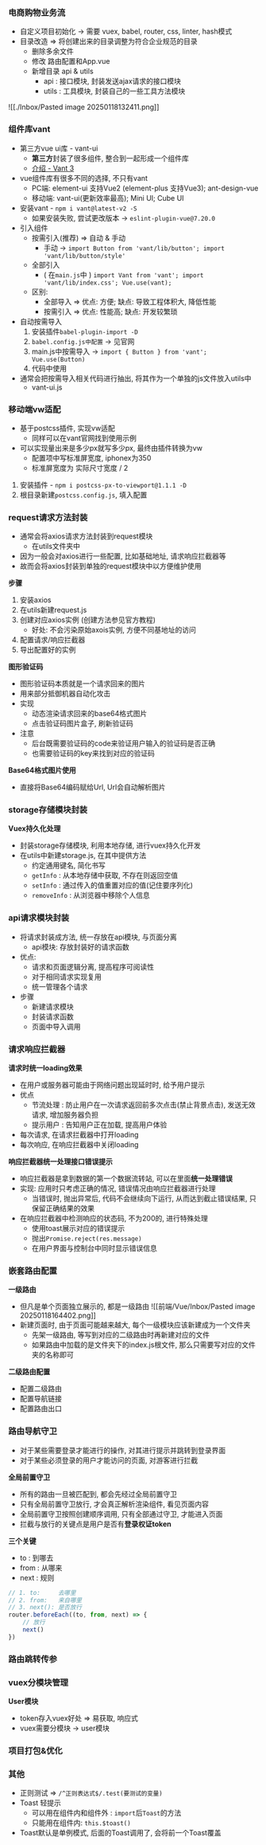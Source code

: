 ### 电商购物业务流
- 自定义项目初始化 -> 需要 vuex, babel, router, css, linter, hash模式
- 目录改造 => 将创建出来的目录调整为符合企业规范的目录
	- 删除多余文件
	- 修改 路由配置和App.vue
	- 新增目录 api & utils
		- api : 接口模块, 封装发送ajax请求的接口模块
		- utils : 工具模块, 封装自己的一些工具方法模块

![[./Inbox/Pasted image 20250118132411.png]]

### 组件库vant
- 第三方vue ui库 - vant-ui
	- **第三方**封装了很多组件, 整合到一起形成一个组件库
	- [介绍 - Vant 3](https://vant-ui.github.io/vant/v3/#/zh-CN/home)
- vue组件库有很多不同的选择, 不只有vant
	- PC端: element-ui 支持Vue2 (element-plus 支持Vue3); ant-design-vue
	- 移动端: vant-ui(更新效率最高); Mini UI; Cube UI
- 安装vant - `npm i vant@latest-v2 -S`
	- 如果安装失败, 尝试更改版本 -> `eslint-plugin-vue@7.20.0`
- 引入组件
	- 按需引入(推荐) => 自动 & 手动
		- 手动 -> `import Button from 'vant/lib/button'; import 'vant/lib/button/style'`
	- 全部引入
		- ( 在`main.js`中 ) `import Vant from 'vant'; import 'vant/lib/index.css'; Vue.use(vant);`
	- 区别: 
		- 全部导入 => 优点: 方便; 缺点: 导致工程体积大, 降低性能
		- 按需引入 => 优点: 性能高; 缺点: 开发较繁琐
- 自动按需导入
	1. 安装插件`babel-plugin-import -D` 
	2. `babel.config.js中配置` -> 见官网
	3. main.js中按需导入 -> `import { Button } from 'vant'; Vue.use(Button)`
	4. 代码中使用
- 通常会把按需导入相关代码进行抽出, 将其作为一个单独的js文件放入utils中
	- vant-ui.js

### 移动端vw适配
- 基于postcss插件, 实现vw适配
	- 同样可以在vant官网找到使用示例
- 可以实现量出来是多少px就写多少px, 最终由插件转换为vw
	- 配置项中写标准屏宽度, iphonex为350
	- 标准屏宽度为 实际尺寸宽度 / 2
1. 安装插件 - `npm i postcss-px-to-viewport@1.1.1 -D`
2. 根目录新建`postcss.config.js`, 填入配置

### request请求方法封装
- 通常会将axios请求方法封装到request模块
	- 在utils文件夹中
- 因为一般会对axios进行一些配置, 比如基础地址, 请求响应拦截器等
- 故而会将axios封装到单独的request模块中以方便维护使用

**步骤**
1. 安装axios
2. 在utils新建request.js
3. 创建对应axios实例 (创建方法参见官方教程)
	- 好处: 不会污染原始axois实例, 方便不同基地址的访问
4. 配置请求/响应拦截器
5. 导出配置好的实例

**图形验证码**
- 图形验证码本质就是一个请求回来的图片
- 用来部分抵御机器自动化攻击
- 实现
	- 动态渲染请求回来的base64格式图片
	- 点击验证码图片盒子, 刷新验证码
- 注意
	- 后台既需要验证码的code来验证用户输入的验证码是否正确
	- 也需要验证码的key来找到对应的验证码

**Base64格式图片使用**
- 直接将Base64编码赋给Url, Url会自动解析图片

### storage存储模块封装

**Vuex持久化处理**
- 封装storage存储模块, 利用本地存储, 进行vuex持久化开发
- 在utils中新建storage.js, 在其中提供方法
	- 约定通用键名, 简化书写
	- `getInfo` : 从本地存储中获取, 不存在则返回空值
	- `setInfo` : 通过传入的值重置对应的值(记住要序列化)
	- `removeInfo` : 从浏览器中移除个人信息

### api请求模块封装
- 将请求封装成方法, 统一存放在api模块, 与页面分离
	- api模块: 存放封装好的请求函数
- 优点: 
	- 请求和页面逻辑分离, 提高程序可阅读性
	- 对于相同请求实现复用
	- 统一管理各个请求
- 步骤
	- 新建请求模块
	- 封装请求函数
	- 页面中导入调用

### 请求响应拦截器

**请求时统一loading效果**
- 在用户或服务器可能由于网络问题出现延时时, 给予用户提示
- 优点
	- 节流处理 : 防止用户在一次请求返回前多次点击(禁止背景点击), 发送无效请求, 增加服务器负担
	- 提示用户 : 告知用户正在加载, 提高用户体验
- 每次请求, 在请求拦截器中打开loading
- 每次响应, 在响应拦截器中关闭loading

**响应拦截器统一处理接口错误提示**
- 响应拦截器是拿到数据的第一个数据流转站, 可以在里面**统一处理错误**
- 实现: 应用时只考虑正确的情况, 错误情况由响应拦截器进行处理
	- 当错误时, 抛出异常后, 代码不会继续向下运行, 从而达到截止错误结果, 只保留正确结果的效果
- 在响应拦截器中检测响应的状态码, 不为200的, 进行特殊处理
	- 使用toast展示对应的错误提示
	- 抛出`Promise.reject(res.message)`
	- 在用户界面与控制台中同时显示错误信息

### 嵌套路由配置
**一级路由**
- 但凡是单个页面独立展示的, 都是一级路由
![[前端/Vue/Inbox/Pasted image 20250118164402.png]]
- 新建页面时, 由于页面可能越来越大, 每个一级模块应该新建成为一个文件夹
	- 先架一级路由, 等写到对应的二级路由时再新建对应的文件
	- 如果路由中加载的是文件夹下的index.js根文件, 那么只需要写对应的文件夹的名称即可

**二级路由配置**
- 配置二级路由
- 配置导航链接
- 配置路由出口

### 路由导航守卫

- 对于某些需要登录才能进行的操作, 对其进行提示并跳转到登录界面
- 对于某些必须登录的用户才能访问的页面, 对游客进行拦截

**全局前置守卫**
- 所有的路由一旦被匹配到, 都会先经过全局前置守卫
- 只有全局前置守卫放行, 才会真正解析渲染组件, 看见页面内容
- 全局前置守卫按照创建顺序调用, 只有全部通过守卫, 才能进入页面
- 拦截与放行的关键点是用户是否有**登录权证token**

**三个关键**
- to : 到哪去
- from : 从哪来
- next : 规则

```js
// 1. to:     去哪里
// 2. from:   来自哪里
// 3. next(): 是否放行
router.beforeEach((to, from, next) => {
	// 放行
	next()
})
```

### 路由跳转传参

### vuex分模块管理

**User模块**
- token存入vuex好处 => 易获取, 响应式
- vuex需要分模块 -> user模块



### 项目打包&优化


### 其他
- 正则测试 => `/^正则表达式$/.test(要测试的变量)`
- Toast 轻提示
	- 可以用在组件内和组件外 : `import`后`Toast`的方法
	- 只能用在组件内: `this.$toast()`
- Toast默认是单例模式, 后面的Toast调用了, 会将前一个Toast覆盖











